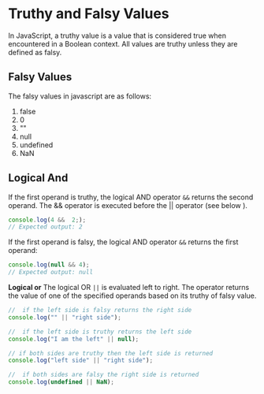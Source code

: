 # Truthy and Falsy Values

In JavaScript, a truthy value is a value that is considered true when encountered in a Boolean context. All values are truthy unless they are defined as falsy.

## Falsy Values

The falsy values in javascript are as follows:

1. false
2. 0
3. ""
4. null
5. undefined
6. NaN

## Logical And

If the first operand is truthy, the logical AND operator `&&` returns the second operand. The && operator is executed before the || operator (see below ).

```javascript
console.log(4 &&  2;);
// Expected output: 2
```

If the first operand is falsy, the logical AND operator `&&` returns the first operand:

```javascript
console.log(null && 4);
// Expected output: null
```

**Logical or**
The logical OR `||` is evaluated left to right. The operator returns the value of one of the specified operands based on its truthy of falsy value.

```javascript
//  if the left side is falsy returns the right side
console.log("" || "right side");

//  if the left side is truthy returns the left side
console.log("I am the left" || null);

// if both sides are truthy then the left side is returned
console.log("left side" || "right side");

//  if both sides are falsy the right side is returned
console.log(undefined || NaN);
```
